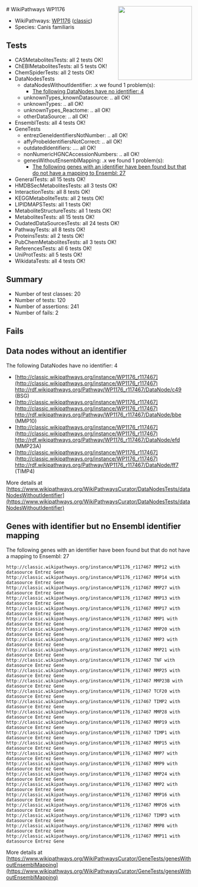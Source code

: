 <img style="float: right; width: 200px" src="https://upload.wikimedia.org/wikipedia/commons/thumb/8/83/Wplogo_with_text_500.png/640px-Wplogo_with_text_500.png" />
# WikiPathways WP1176

* WikiPathways: [WP1176](https://wikipathways.org/pathways/WP1176) ([classic](https://classic.wikipathways.org/instance/WP1176))
* Species: Canis familiaris
## Tests
* CASMetabolitesTests: all 2 tests OK!
* ChEBIMetabolitesTests: all 5 tests OK!
* ChemSpiderTests: all 2 tests OK!
* DataNodesTests
    * dataNodesWithoutIdentifier: .x we found 1 problem(s):
        * [The following DataNodes have no identifier: 4](#d2d32fa3)
    * unknownTypes_knownDatasource: .. all OK!
    * unknownTypes: .. all OK!
    * unknownTypes_Reactome: .. all OK!
    * otherDataSource: .. all OK!
* EnsemblTests: all 4 tests OK!
* GeneTests
    * entrezGeneIdentifiersNotNumber: .. all OK!
    * affyProbeIdentifiersNotCorrect: .. all OK!
    * outdatedIdentifiers: .... all OK!
    * nonNumericHGNCAccessionNumbers: .. all OK!
    * genesWithoutEnsemblMapping: .x we found 1 problem(s):
        * [The following genes with an identifier have been found but that do not have a mapping to Ensembl: 27](#c4e54333)
* GeneralTests: all 15 tests OK!
* HMDBSecMetabolitesTests: all 3 tests OK!
* InteractionTests: all 8 tests OK!
* KEGGMetaboliteTests: all 2 tests OK!
* LIPIDMAPSTests: all 1 tests OK!
* MetaboliteStructureTests: all 1 tests OK!
* MetabolitesTests: all 15 tests OK!
* OudatedDataSourcesTests: all 24 tests OK!
* PathwayTests: all 8 tests OK!
* ProteinsTests: all 2 tests OK!
* PubChemMetabolitesTests: all 3 tests OK!
* ReferencesTests: all 6 tests OK!
* UniProtTests: all 5 tests OK!
* WikidataTests: all 4 tests OK!


## Summary

* Number of test classes: 20
* Number of tests: 120
* Number of assertions: 241
* Number of fails: 2

## Fails

<a name="d2d32fa3" />

## Data nodes without an identifier

The following DataNodes have no identifier: 4

* [http://classic.wikipathways.org/instance/WP1176_r117467](http://classic.wikipathways.org/instance/WP1176_r117467) http://rdf.wikipathways.org/Pathway/WP1176_r117467/DataNode/c49 (BSG)
* [http://classic.wikipathways.org/instance/WP1176_r117467](http://classic.wikipathways.org/instance/WP1176_r117467) http://rdf.wikipathways.org/Pathway/WP1176_r117467/DataNode/bbe (MMP10)
* [http://classic.wikipathways.org/instance/WP1176_r117467](http://classic.wikipathways.org/instance/WP1176_r117467) http://rdf.wikipathways.org/Pathway/WP1176_r117467/DataNode/efd (MMP23A)
* [http://classic.wikipathways.org/instance/WP1176_r117467](http://classic.wikipathways.org/instance/WP1176_r117467) http://rdf.wikipathways.org/Pathway/WP1176_r117467/DataNode/ff7 (TIMP4)


More details at [https://www.wikipathways.org/WikiPathwaysCurator/DataNodesTests/dataNodesWithoutIdentifier](https://www.wikipathways.org/WikiPathwaysCurator/DataNodesTests/dataNodesWithoutIdentifier)

<a name="c4e54333" />

## Genes with identifier but no Ensembl identifier mapping

The following genes with an identifier have been found but that do not have a mapping to Ensembl: 27
```
http://classic.wikipathways.org/instance/WP1176_r117467 MMP12 with datasource Entrez Gene
http://classic.wikipathways.org/instance/WP1176_r117467 MMP14 with datasource Entrez Gene
http://classic.wikipathways.org/instance/WP1176_r117467 MMP27 with datasource Entrez Gene
http://classic.wikipathways.org/instance/WP1176_r117467 MMP13 with datasource Entrez Gene
http://classic.wikipathways.org/instance/WP1176_r117467 MMP17 with datasource Entrez Gene
http://classic.wikipathways.org/instance/WP1176_r117467 MMP1 with datasource Entrez Gene
http://classic.wikipathways.org/instance/WP1176_r117467 MMP20 with datasource Entrez Gene
http://classic.wikipathways.org/instance/WP1176_r117467 MMP3 with datasource Entrez Gene
http://classic.wikipathways.org/instance/WP1176_r117467 MMP21 with datasource Entrez Gene
http://classic.wikipathways.org/instance/WP1176_r117467 TNF with datasource Entrez Gene
http://classic.wikipathways.org/instance/WP1176_r117467 MMP25 with datasource Entrez Gene
http://classic.wikipathways.org/instance/WP1176_r117467 MMP23B with datasource Entrez Gene
http://classic.wikipathways.org/instance/WP1176_r117467 TCF20 with datasource Entrez Gene
http://classic.wikipathways.org/instance/WP1176_r117467 TIMP2 with datasource Entrez Gene
http://classic.wikipathways.org/instance/WP1176_r117467 MMP28 with datasource Entrez Gene
http://classic.wikipathways.org/instance/WP1176_r117467 MMP19 with datasource Entrez Gene
http://classic.wikipathways.org/instance/WP1176_r117467 TIMP1 with datasource Entrez Gene
http://classic.wikipathways.org/instance/WP1176_r117467 MMP15 with datasource Entrez Gene
http://classic.wikipathways.org/instance/WP1176_r117467 MMP7 with datasource Entrez Gene
http://classic.wikipathways.org/instance/WP1176_r117467 MMP9 with datasource Entrez Gene
http://classic.wikipathways.org/instance/WP1176_r117467 MMP24 with datasource Entrez Gene
http://classic.wikipathways.org/instance/WP1176_r117467 MMP2 with datasource Entrez Gene
http://classic.wikipathways.org/instance/WP1176_r117467 MMP16 with datasource Entrez Gene
http://classic.wikipathways.org/instance/WP1176_r117467 MMP26 with datasource Entrez Gene
http://classic.wikipathways.org/instance/WP1176_r117467 TIMP3 with datasource Entrez Gene
http://classic.wikipathways.org/instance/WP1176_r117467 MMP8 with datasource Entrez Gene
http://classic.wikipathways.org/instance/WP1176_r117467 MMP11 with datasource Entrez Gene
```

More details at [https://www.wikipathways.org/WikiPathwaysCurator/GeneTests/genesWithoutEnsemblMapping](https://www.wikipathways.org/WikiPathwaysCurator/GeneTests/genesWithoutEnsemblMapping)

